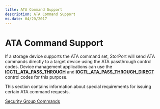 ```yaml
---
title: ATA Command Support
description: ATA Command Support
ms.date: 04/20/2017
---
```


# ATA Command Support


If a storage device supports the ATA command set, StorPort will send ATA commands directly to a target device using the ATA passthrough control codes. Device management applications can use the [**IOCTL\_ATA\_PASS\_THROUGH**](/windows-hardware/drivers/ddi/ntddscsi/ni-ntddscsi-ioctl_ata_pass_through) and [**IOCTL\_ATA\_PASS\_THROUGH\_DIRECT**](/windows-hardware/drivers/ddi/ntddscsi/ni-ntddscsi-ioctl_ata_pass_through_direct) control codes for this purpose.

This section contains information about special requirements for issuing certain ATA command requests.

[Security Group Commands](security-group-commands.md)

 

